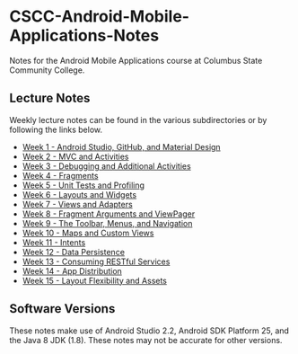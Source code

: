 # CSCC-Android-Mobile-Applications-Notes
Notes for the Android Mobile Applications course at Columbus State Community
College.

## Lecture Notes
Weekly lecture notes can be found in the various subdirectories or by
following the links below.

- [Week 1 - Android Studio, GitHub, and Material Design](week_01/readme.md)
- [Week 2 - MVC and Activities](week_02/readme.md)
- [Week 3 - Debugging and Additional Activities](week_03/readme.md)
- [Week 4 - Fragments](week_04/readme.md)
- [Week 5 - Unit Tests and Profiling](week_05/readme.md)
- [Week 6 - Layouts and Widgets](week_06/readme.md)
- [Week 7 - Views and Adapters](week_07/readme.md)
- [Week 8 - Fragment Arguments and ViewPager](week_08/readme.md)
- [Week 9 - The Toolbar, Menus, and Navigation](week_09/readme.md)
- [Week 10 - Maps and Custom Views](week_10/readme.md)
- [Week 11 - Intents](week_11/readme.md)
- [Week 12 - Data Persistence](week_12/readme.md)
- [Week 13 - Consuming RESTful Services](week_13/readme.md)
- [Week 14 - App Distribution](week_14/readme.md)
- [Week 15 - Layout Flexibility and Assets](week_15/readme.md)

## Software Versions
These notes make use of Android Studio 2.2, Android SDK Platform 25, and
the Java 8 JDK (1.8).  These notes may not be accurate for other versions.
